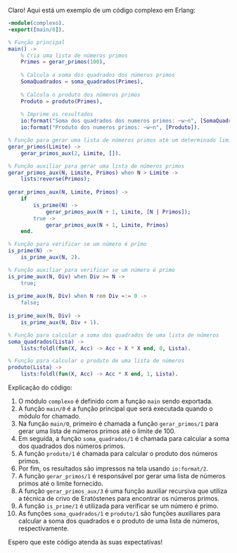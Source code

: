 Claro! Aqui está um exemplo de um código complexo em Erlang:

```erlang
-module(complexo).
-export([main/0]).

% Função principal
main() ->
    % Cria uma lista de números primos
    Primes = gerar_primos(100),
    
    % Calcula a soma dos quadrados dos números primos
    SomaQuadrados = soma_quadrados(Primes),
    
    % Calcula o produto dos números primos
    Produto = produto(Primes),
    
    % Imprime os resultados
    io:format("Soma dos quadrados dos numeros primos: ~w~n", [SomaQuadrados]),
    io:format("Produto dos numeros primos: ~w~n", [Produto]).

% Função para gerar uma lista de números primos até um determinado limite
gerar_primos(Limite) ->
    gerar_primos_aux(2, Limite, []).

% Função auxiliar para gerar uma lista de números primos
gerar_primos_aux(N, Limite, Primos) when N > Limite ->
    lists:reverse(Primos);
    
gerar_primos_aux(N, Limite, Primos) ->
    if
        is_prime(N) ->
            gerar_primos_aux(N + 1, Limite, [N | Primos]);
        true ->
            gerar_primos_aux(N + 1, Limite, Primos)
    end.

% Função para verificar se um número é primo
is_prime(N) ->
    is_prime_aux(N, 2).

% Função auxiliar para verificar se um número é primo
is_prime_aux(N, Div) when Div >= N ->
    true;
    
is_prime_aux(N, Div) when N rem Div =:= 0 ->
    false;
    
is_prime_aux(N, Div) ->
    is_prime_aux(N, Div + 1).

% Função para calcular a soma dos quadrados de uma lista de números
soma_quadrados(Lista) ->
    lists:foldl(fun(X, Acc) -> Acc + X * X end, 0, Lista).

% Função para calcular o produto de uma lista de números
produto(Lista) ->
    lists:foldl(fun(X, Acc) -> Acc * X end, 1, Lista).
```

Explicação do código:

1. O módulo `complexo` é definido com a função `main` sendo exportada.
2. A função `main/0` é a função principal que será executada quando o módulo for chamado.
3. Na função `main/0`, primeiro é chamada a função `gerar_primos/1` para gerar uma lista de números primos até o limite de 100.
4. Em seguida, a função `soma_quadrados/1` é chamada para calcular a soma dos quadrados dos números primos.
5. A função `produto/1` é chamada para calcular o produto dos números primos.
6. Por fim, os resultados são impressos na tela usando `io:format/2`.
7. A função `gerar_primos/1` é responsável por gerar uma lista de números primos até o limite fornecido.
8. A função `gerar_primos_aux/3` é uma função auxiliar recursiva que utiliza a técnica de crivo de Eratóstenes para encontrar os números primos.
9. A função `is_prime/1` é utilizada para verificar se um número é primo.
10. As funções `soma_quadrados/1` e `produto/1` são funções auxiliares para calcular a soma dos quadrados e o produto de uma lista de números, respectivamente.

Espero que este código atenda às suas expectativas!